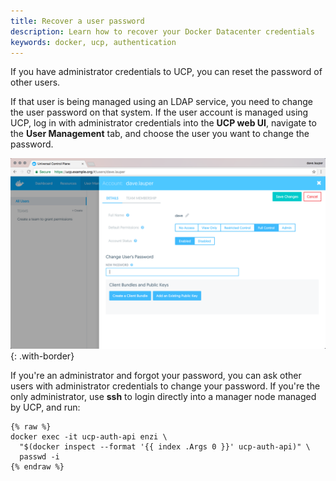 ```yaml
---
title: Recover a user password
description: Learn how to recover your Docker Datacenter credentials
keywords: docker, ucp, authentication
---
```


If you have administrator credentials to UCP, you can reset the password of
other users.

If that user is being managed using an LDAP service, you need to change the
user password on that system. If the user account is managed using UCP,
log in with administrator credentials into the **UCP web UI**, navigate to
the **User Management** tab, and choose the user you want to change the
password.

![](../../images/recover-a-user-password-1.png){: .with-border}

If you're an administrator and forgot your password, you can ask other users
with administrator credentials to change your password.
If you're the only administrator, use **ssh** to login directly into a manager
node managed by UCP, and run:

```none
{% raw %}
docker exec -it ucp-auth-api enzi \
  "$(docker inspect --format '{{ index .Args 0 }}' ucp-auth-api)" \
  passwd -i
{% endraw %}  
```
